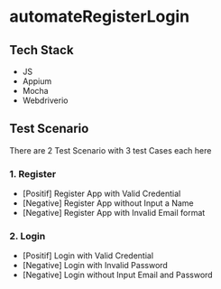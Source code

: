 # automateRegisterLogin

## Tech Stack
- JS
- Appium
- Mocha
- Webdriverio

## Test Scenario
There are 2 Test Scenario with 3 test Cases each here
### 1. Register
  - [Positif]   Register App with Valid Credential
  - [Negative]  Register App without Input a Name
  - [Negative]  Register App with Invalid Email format
### 2. Login
  - [Positif]   Login with Valid Credential
  - [Negative]  Login with Invalid Password
  - [Negative]  Login without Input Email and Password
